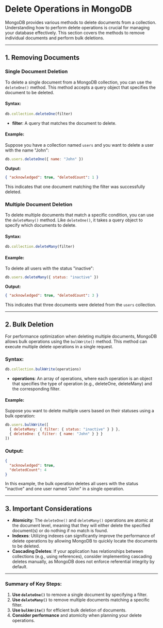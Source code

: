 # **Delete Operations in MongoDB**

MongoDB provides various methods to delete documents from a collection. Understanding how to perform delete operations is crucial for managing your database effectively. This section covers the methods to remove individual documents and perform bulk deletions.

---

## **1. Removing Documents**

### **Single Document Deletion**

To delete a single document from a MongoDB collection, you can use the `deleteOne()` method. This method accepts a query object that specifies the document to be deleted.

#### **Syntax:**

```javascript
db.collection.deleteOne(filter)
```

- **filter**: A query that matches the document to delete.

#### **Example:**

Suppose you have a collection named `users` and you want to delete a user with the name "John":

```javascript
db.users.deleteOne({ name: "John" })
```

**Output:**

```json
{ "acknowledged": true, "deletedCount": 1 }
```

This indicates that one document matching the filter was successfully deleted.

### **Multiple Document Deletion**

To delete multiple documents that match a specific condition, you can use the `deleteMany()` method. Like `deleteOne()`, it takes a query object to specify which documents to delete.

#### **Syntax:**

```javascript
db.collection.deleteMany(filter)
```

#### **Example:**

To delete all users with the status "inactive":

```javascript
db.users.deleteMany({ status: "inactive" })
```

**Output:**

```json
{ "acknowledged": true, "deletedCount": 3 }
```

This indicates that three documents were deleted from the `users` collection.

---

## **2. Bulk Deletion**

For performance optimization when deleting multiple documents, MongoDB allows bulk operations using the `bulkWrite()` method. This method can execute multiple delete operations in a single request.

### **Syntax:**

```javascript
db.collection.bulkWrite(operations)
```

- **operations**: An array of operations, where each operation is an object that specifies the type of operation (e.g., deleteOne, deleteMany) and the corresponding filter.

#### **Example:**

Suppose you want to delete multiple users based on their statuses using a bulk operation:

```javascript
db.users.bulkWrite([
  { deleteMany: { filter: { status: "inactive" } } },
  { deleteOne: { filter: { name: "John" } } }
])
```

### **Output:**

```json
{
  "acknowledged": true,
  "deletedCount": 4
}
```

In this example, the bulk operation deletes all users with the status "inactive" and one user named "John" in a single operation.

---

## **3. Important Considerations**

- **Atomicity**: The `deleteOne()` and `deleteMany()` operations are atomic at the document level, meaning that they will either delete the specified document(s) or do nothing if no match is found.
- **Indexes**: Utilizing indexes can significantly improve the performance of delete operations by allowing MongoDB to quickly locate the documents to be deleted.
- **Cascading Deletes**: If your application has relationships between collections (e.g., using references), consider implementing cascading deletes manually, as MongoDB does not enforce referential integrity by default.

---

### **Summary of Key Steps:**

1. **Use `deleteOne()`** to remove a single document by specifying a filter.
2. **Use `deleteMany()`** to remove multiple documents matching a specific filter.
3. **Use `bulkWrite()`** for efficient bulk deletion of documents.
4. **Consider performance** and atomicity when planning your delete operations.
